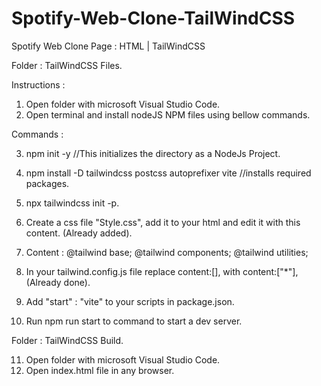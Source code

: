 # Spotify-Web-Clone-TailWindCSS
Spotify Web Clone Page : HTML | TailWindCSS

Folder : TailWindCSS Files.

Instructions :

1. Open folder with microsoft Visual Studio Code.
2. Open terminal and install nodeJS NPM files using bellow commands.

Commands :

3. npm init -y //This initializes the directory as a NodeJs Project.
4. npm install -D tailwindcss postcss autoprefixer vite //installs required packages.
5. npx tailwindcss init -p.
6. Create a css file "Style.css", add it to your html and edit it with this content. (Already added).

7. Content : @tailwind base; @tailwind components; @tailwind utilities;

8. In your tailwind.config.js file replace content:[], with content:["*"], (Already done).
9. Add "start" : "vite" to your scripts in package.json.
10. Run npm run start to command to start a dev server.

Folder : TailWindCSS Build.

11. Open folder with microsoft Visual Studio Code.
12. Open index.html file in any browser.
